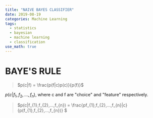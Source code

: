 ```yaml
---
title: "NAIVE BAYES CLASSIFIER"
date: 2019-08-19
categories: Machine Learning
tags:
  - statistics
  - bayesian
  - machine learning
  - classification
use_math: true
---
```


# BAYE'S RULE

> $p(c|f) = \frac{p(f|c)p(c)}{p(f)}$

$p(c|f_{1},f_{2},...,f_{n})$, where c and f are "choice" and "feature" respectively.

> $p(c|f_{1},f_{2},...,f_{n}) = \frac{pf_{1},f_{2},...,f_{n}|c}{p(f_{1},f_{2},...,f_{n})} $


